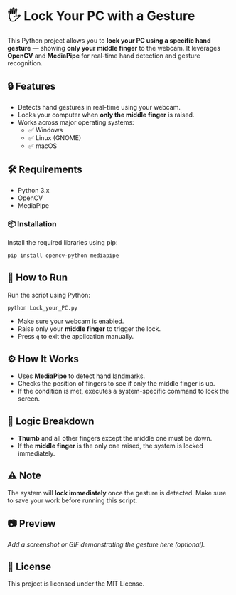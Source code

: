 # 🖐️ Lock Your PC with a Gesture

This Python project allows you to **lock your PC using a specific hand gesture** — showing **only your middle finger** to the webcam. It leverages **OpenCV** and **MediaPipe** for real-time hand detection and gesture recognition.

## 🔒 Features

- Detects hand gestures in real-time using your webcam.
- Locks your computer when **only the middle finger** is raised.
- Works across major operating systems:
  - ✅ Windows
  - ✅ Linux (GNOME)
  - ✅ macOS

## 🛠️ Requirements

- Python 3.x
- OpenCV
- MediaPipe

### 📦 Installation

Install the required libraries using pip:

```bash
pip install opencv-python mediapipe
```

## 🚀 How to Run

Run the script using Python:

```bash
python Lock_your_PC.py
```

- Make sure your webcam is enabled.
- Raise only your **middle finger** to trigger the lock.
- Press `q` to exit the application manually.

## ⚙️ How It Works

- Uses **MediaPipe** to detect hand landmarks.
- Checks the position of fingers to see if only the middle finger is up.
- If the condition is met, executes a system-specific command to lock the screen.

## 🧠 Logic Breakdown

- **Thumb** and all other fingers except the middle one must be down.
- If the **middle finger** is the only one raised, the system is locked immediately.

## ⚠️ Note

The system will **lock immediately** once the gesture is detected. Make sure to save your work before running this script.

## 📷 Preview

_Add a screenshot or GIF demonstrating the gesture here (optional)._

## 📄 License

This project is licensed under the MIT License.

